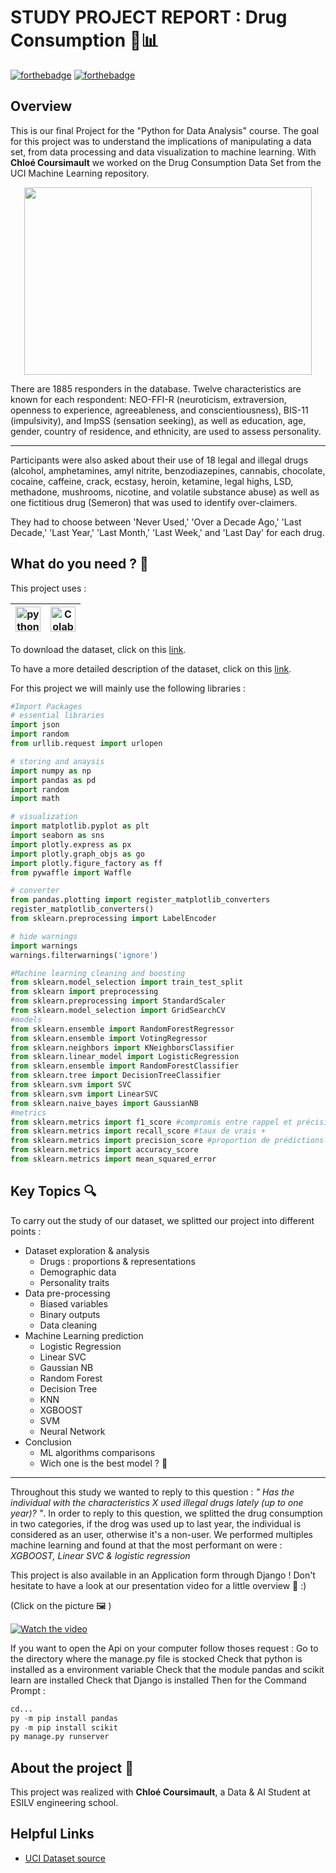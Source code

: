 # STUDY PROJECT REPORT : Drug Consumption 💊📊

[![forthebadge](http://forthebadge.com/images/badges/built-with-love.svg)](http://forthebadge.com) [![forthebadge](https://forthebadge.com/images/badges/made-with-python.svg)](http://forthebadge.com)

## Overview 

This is our final Project for the "Python for Data Analysis" course. The goal for this project was to understand the implications of manipulating a data set, from data processing and data visualization to machine learning. With **Chloé Coursimault** we worked on the Drug Consumption Data Set from the UCI Machine Learning repository. 


<p align="center">
  <img width="460" height="300" src="https://user-images.githubusercontent.com/92330168/147699118-4588c0b4-1830-44f8-9e42-748ce32a66c0.jpg">
</p>

There are 1885 responders in the database. Twelve characteristics are known for each respondent: NEO-FFI-R (neuroticism, extraversion, openness to experience, agreeableness, and conscientiousness), BIS-11 (impulsivity), and ImpSS (sensation seeking), as well as education, age, gender, country of residence, and ethnicity, are used to assess personality.

---

Participants were also asked about their use of 18 legal and illegal drugs (alcohol, amphetamines, amyl nitrite, benzodiazepines, cannabis, chocolate, cocaine, caffeine, crack, ecstasy, heroin, ketamine, legal highs, LSD, methadone, mushrooms, nicotine, and volatile substance abuse) as well as one fictitious drug (Semeron) that was used to identify over-claimers.

They had to choose between 'Never Used,' 'Over a Decade Ago,' 'Last Decade,' 'Last Year,' 'Last Month,' 'Last Week,' and 'Last Day' for each drug.



## What do you need ? 🎒

This project uses :

<img title="Python" alt="python" width="40px" src="https://img.icons8.com/color/32/000000/python--v1.png">|<img title="Colab" alt="Colab" width="40px" src="https://colab.research.google.com/img/colab_favicon_256px.png">|
|--|--|

To download the dataset, click on this [link](https://archive.ics.uci.edu/ml/machine-learning-databases/00373/).

To have a more detailed description of the dataset, click on this [link](https://github.com/heloise-de-castelnau/Drug_Consumption_Project/blob/main/AttributesInfo.md).

For this project we will mainly use the following libraries :
```python
#Import Packages
# essential libraries
import json
import random
from urllib.request import urlopen

# storing and anaysis
import numpy as np
import pandas as pd
import random 
import math

# visualization
import matplotlib.pyplot as plt
import seaborn as sns
import plotly.express as px
import plotly.graph_objs as go
import plotly.figure_factory as ff
from pywaffle import Waffle

# converter
from pandas.plotting import register_matplotlib_converters
register_matplotlib_converters()   
from sklearn.preprocessing import LabelEncoder

# hide warnings
import warnings
warnings.filterwarnings('ignore')

#Machine learning cleaning and boosting
from sklearn.model_selection import train_test_split
from sklearn import preprocessing
from sklearn.preprocessing import StandardScaler
from sklearn.model_selection import GridSearchCV
#models 
from sklearn.ensemble import RandomForestRegressor
from sklearn.ensemble import VotingRegressor
from sklearn.neighbors import KNeighborsClassifier
from sklearn.linear_model import LogisticRegression
from sklearn.ensemble import RandomForestClassifier
from sklearn.tree import DecisionTreeClassifier
from sklearn.svm import SVC
from sklearn.svm import LinearSVC
from sklearn.naive_bayes import GaussianNB
#metrics
from sklearn.metrics import f1_score #compromis entre rappel et précision
from sklearn.metrics import recall_score #taux de vrais +
from sklearn.metrics import precision_score #proportion de prédictions correctes parmi les points que l’on a prédits positifs.
from sklearn.metrics import accuracy_score
from sklearn.metrics import mean_squared_error

```

## Key Topics 🔍
  
To carry out the study of our dataset, we splitted our project into different points : 

  

* Dataset exploration & analysis
  * Drugs : proportions & representations
  * Demographic data 
  * Personality traits
* Data pre-processing
  * Biased variables
  * Binary outputs
  * Data cleaning
* Machine Learning prediction
  * Logistic Regression
  * Linear SVC
  * Gaussian NB
  * Random Forest
  * Decision Tree
  * KNN
  * XGBOOST
  * SVM
  * Neural Network
* Conclusion
  * ML algorithms comparisons
  * Wich one is the best model ? 🥇


---

Throughout this study we wanted to reply to this question : *" Has the individual with the characteristics X used illegal drugs lately (up to one year)? "*.
In order to reply to this question, we splitted the drug consumption in two categories, if the drog was used up to last year, the individual is considered as an user, otherwise it's a non-user. We performed multiples machine learning and found at that the most performant on were : *XGBOOST, Linear SVC & logistic regression*

<p>
This project is also available in an Application form through Django ! Don't hesitate to have a look at our presentation video for a little overview 🎥 :)   

(Click on the picture 🖼️ ) 
</p>
  
[![Watch the video](https://images.assetsdelivery.com/compings_v2/giamportone/giamportone1904/giamportone190400156.jpg)](https://www.youtube.com/watch?v=2gHpapC8ZMw)

<p>

If you want to open the Api on your computer follow thoses request :
Go to the directory where the manage.py file is stocked
Check that python is installed as a environment variable
Check that the module pandas and scikit learn are installed
Check that Django is installed
Then for the Command Prompt : 
 
```python
cd...
py -m pip install pandas
py -m pip install scikit
py manage.py runserver  
```  

  
</p>



## About the project 🤝

This project was realized with **Chloé Coursimault**, a Data & AI Student at ESILV engineering school.
<p align="left">
</p>

## Helpful Links

* [UCI Dataset source](https://archive.ics.uci.edu/ml/datasets/Drug+consumption+%28quantified%29)

